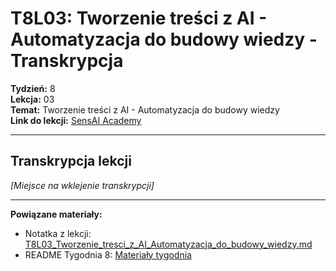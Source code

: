 # T8L03: Tworzenie treści z AI - Automatyzacja do budowy wiedzy - Transkrypcja

**Tydzień:** 8  
**Lekcja:** 03  
**Temat:** Tworzenie treści z AI - Automatyzacja do budowy wiedzy  
**Link do lekcji:** [SensAI Academy](https://learn.sensai.academy/next/public/lesson/353)

---

## Transkrypcja lekcji

*[Miejsce na wklejenie transkrypcji]*

---

**Powiązane materiały:**
- Notatka z lekcji: [T8L03_Tworzenie_tresci_z_AI_Automatyzacja_do_budowy_wiedzy.md](./T8L03_Tworzenie_tresci_z_AI_Automatyzacja_do_budowy_wiedzy.md)
- README Tygodnia 8: [Materiały tygodnia](../README.md) 